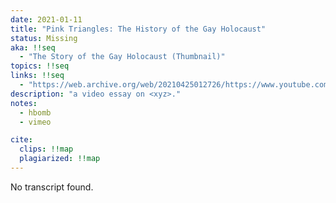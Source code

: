 ```yaml
---
date: 2021-01-11
title: "Pink Triangles: The History of the Gay Holocaust"
status: Missing
aka: !!seq
  - "The Story of the Gay Holocaust (Thumbnail)"
topics: !!seq
links: !!seq
  - "https://web.archive.org/web/20210425012726/https://www.youtube.com/watch?v=5OxH1rqBAgw"
description: "a video essay on <xyz>."
notes: 
  - hbomb
  - vimeo

cite:
  clips: !!map
  plagiarized: !!map
---
```

No transcript found.
